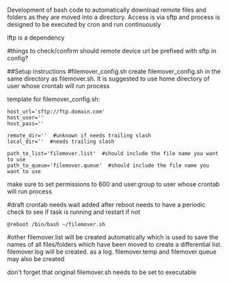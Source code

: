 Development of bash code to automatically download remote files and folders as they are moved into a directory. Access is via sftp and process is designed to be executed by cron and run continuously

lftp is a dependency

#things to check/confirm
should remote device url be prefixed with sftp in config?


##Setup instructions
#filemover_config.sh
create filemover_config.sh in the same directory as filemover.sh.
It is suggested to use home directory of user whose crontab will run process

template for filemover_config.sh:

```
host_url='sftp://ftp.domain.com'
host_user=''
host_pass=''

remote_dir=''  #unknown if needs trailing slash
local_dir=''  #needs trailing slash

path_to_list='filemover.list'  #should include the file name you want to use
path_to_queue='filemover.queue'  #should include the file name you want to use
```

make sure to set permissions to 600 and user:group to user whose crontab will run process



#draft crontab
needs wait added after reboot
needs to have a periodic check to see if task is running and restart if not
```
@reboot /bin/bash ~/filemover.sh
```

#other
filemover.list will be created automatically which is used to save the names of all files/folders which have been moved to create a differential list.
filemover.log will be created. as a log.
filemover.temp and filemover.queue may also be created

don't forget that original filemover.sh needs to be set to executable
